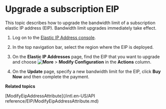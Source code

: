 # Upgrade a subscription EIP

This topic describes how to upgrade the bandwidth limit of a subscription elastic IP address \(EIP\). Bandwidth limit upgrades immediately take effect.

1.  Log on to the [Elastic IP Address console](https://vpc.console.aliyun.com/eip).

2.  In the top navigation bar, select the region where the EIP is deployed.

3.  On the **Elastic IP Addresses** page, find the EIP that you want to upgrade and choose **![More](https://static-aliyun-doc.oss-accelerate.aliyuncs.com/assets/img/en-US/1382169951/p143776.png)** \> **Modify Configuration** in the **Actions** column.

4.  On the **Update** page, specify a new bandwidth limit for the EIP, click **Buy Now** and then complete the payment.


**Related topics**  


[ModifyEipAddressAttribute](/intl.en-US/API reference/EIP/ModifyEipAddressAttribute.md)

